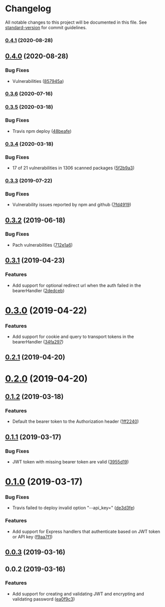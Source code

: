 # Changelog

All notable changes to this project will be documented in this file. See [standard-version](https://github.com/conventional-changelog/standard-version) for commit guidelines.

### [0.4.1](https://github.com/nicolasdao/jwt-pwd/compare/v0.4.0...v0.4.1) (2020-08-28)

## [0.4.0](https://github.com/nicolasdao/jwt-pwd/compare/v0.3.6...v0.4.0) (2020-08-28)


### Bug Fixes

* Vulnerabilities ([857945a](https://github.com/nicolasdao/jwt-pwd/commit/857945acd14e8fabf2ef04d345913d8045a9e823))

### [0.3.6](https://github.com/nicolasdao/jwt-pwd/compare/v0.3.5...v0.3.6) (2020-07-16)

### [0.3.5](https://github.com/nicolasdao/jwt-pwd/compare/v0.3.4...v0.3.5) (2020-03-18)


### Bug Fixes

* Travis npm deploy ([48beafe](https://github.com/nicolasdao/jwt-pwd/commit/48beafe3b380d05687dcbd568cf5dc74b7c7d331))

### [0.3.4](https://github.com/nicolasdao/jwt-pwd/compare/v0.3.3...v0.3.4) (2020-03-18)


### Bug Fixes

* 17 of 21 vulnerabilities in 1306 scanned packages ([5f2b9a3](https://github.com/nicolasdao/jwt-pwd/commit/5f2b9a3edee0da077d53fb1eab266175b2073e9a))

### [0.3.3](https://github.com/nicolasdao/jwt-pwd/compare/v0.3.2...v0.3.3) (2019-07-22)


### Bug Fixes

* Vulnerability issues reported by npm and github ([7fd4919](https://github.com/nicolasdao/jwt-pwd/commit/7fd4919))



<a name="0.3.2"></a>
## [0.3.2](https://github.com/nicolasdao/jwt-pwd/compare/v0.3.1...v0.3.2) (2019-06-18)


### Bug Fixes

* Pach vulnerabilities ([712e1a6](https://github.com/nicolasdao/jwt-pwd/commit/712e1a6))



<a name="0.3.1"></a>
## [0.3.1](https://github.com/nicolasdao/jwt-pwd/compare/v0.3.0...v0.3.1) (2019-04-23)


### Features

* Add support for optional redirect url when the auth failed in the bearerHandler ([2dedceb](https://github.com/nicolasdao/jwt-pwd/commit/2dedceb))



<a name="0.3.0"></a>
# [0.3.0](https://github.com/nicolasdao/jwt-pwd/compare/v0.2.1...v0.3.0) (2019-04-22)


### Features

* Add support for cookie and query to transport tokens in the bearerHandler ([34fa297](https://github.com/nicolasdao/jwt-pwd/commit/34fa297))



<a name="0.2.1"></a>
## [0.2.1](https://github.com/nicolasdao/jwt-pwd/compare/v0.2.0...v0.2.1) (2019-04-20)



<a name="0.2.0"></a>
# [0.2.0](https://github.com/nicolasdao/jwt-pwd/compare/v0.1.2...v0.2.0) (2019-04-20)



<a name="0.1.2"></a>
## [0.1.2](https://github.com/nicolasdao/jwt-pwd/compare/v0.1.1...v0.1.2) (2019-03-18)


### Features

* Default the bearer token to the Authorization header ([1ff2240](https://github.com/nicolasdao/jwt-pwd/commit/1ff2240))



<a name="0.1.1"></a>
## [0.1.1](https://github.com/nicolasdao/jwt-pwd/compare/v0.1.0...v0.1.1) (2019-03-17)


### Bug Fixes

* JWT token with missing bearer token are valid ([3955d19](https://github.com/nicolasdao/jwt-pwd/commit/3955d19))



<a name="0.1.0"></a>
# [0.1.0](https://github.com/nicolasdao/jwt-pwd/compare/v0.0.3...v0.1.0) (2019-03-17)


### Bug Fixes

* Travis failed to deploy invalid option "--api_key=" ([de3d3fe](https://github.com/nicolasdao/jwt-pwd/commit/de3d3fe))


### Features

* Add support for Express handlers that authenticate based on JWT token or API key ([f9aa7f1](https://github.com/nicolasdao/jwt-pwd/commit/f9aa7f1))



<a name="0.0.3"></a>
## [0.0.3](https://github.com/nicolasdao/jwt-pwd/compare/v0.0.2...v0.0.3) (2019-03-16)



<a name="0.0.2"></a>
## 0.0.2 (2019-03-16)


### Features

* Add support for creating and validating JWT and encrypting and validating password ([ea0f9c3](https://github.com/nicolasdao/jwt-password-helper/commit/ea0f9c3))
